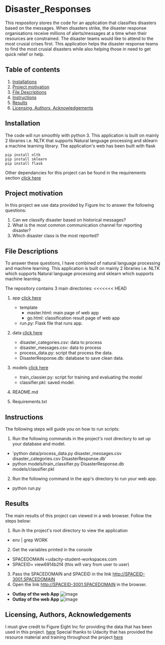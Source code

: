 # Disaster_Responses
This respository stores the code for an application that classifies disasters based on the messages.
When disasters strike, the disaster response organisations receive millions of alerts/messages at a time when their resources are constrained.
The disaster teams would like to attend to the most crusial crises first. This application helps the disaster
response teams to find the most crusial disasters while also helping those in need to get quick relief or help.
## **Table of contents**
1. [Installations](#installation)
2. [Project motivation](#motivation)
3. [File Descriptions](#files)
4. [Instructions](#user-guide)   
5. [Results](#results)
6. [Licensing, Authors, Acknowledgements](#licensing)

## Installation <a name="installation"></a>
The code will run smoothly with python 3.
This application is built on mainly 2 libraries i.e. NLTK that supports Natural language processing and sklearn
a machine learning library. The application's web has been built with flask
 ```
 pip install nltk
 pip install sklearn
 pip install flask
 ```
Other dependancies for this project can be found in the requirements section [click here](https://github.com/OliviaNabbosa89/Disaster_Responses/blob/main/requirements.txt)

## Project motivation <a name="motivation"></a>
In this project we use data provided by Figure Inc to answer the following questions:
1. Can we classify disaster based on historical messages?
2. What is the most common communication channel for reporting disaster?
3. Which disaster class is the most reported?

## File Descriptions <a name="files"></a>
To answer these questions, I have  combined of natural language processing and machine learning.
This application is built on mainly 2 libraries i.e. NLTK which supports Natural language processing and sklearn which 
supports machine learning.

The repository contains 3 main directories:
<<<<<<< HEAD
1. app [click here](https://github.com/OliviaNabbosa89/Disaster_Responses/tree/main/app)
   * template
     - master.html: main page of web app
     - go.html: classification result page of web app
    * run.py: Flask file that runs app.
2. data [click here](https://github.com/OliviaNabbosa89/Disaster_Responses/tree/main/data)
   * disaster_categories.csv: data to process
   * disaster_messages.csv: data to process
   * process_data.py: script that process the data.
   * DisasterResponse.db: database to save clean data. 
3. models [click here](https://github.com/OliviaNabbosa89/Disaster_Responses/tree/main/models)
   * train_classier.py: script for training and evaluating the model
   * classifier.pkl: saved model.
    
4. README.md
5. Requirements.txt

## Instructions <a name="user-guide"></a>
The following steps will guide you on how to run scripts:

1. Run the following commands in the project's root directory to set up your database and model.
* 'python data/process_data.py disaster_messages.csv disaster_categories.csv DisasterResponse.db'
* python models/train_classifier.py DisasterResponse.db models/classifier.pkl
2. Run the following command in the app's directory to run your web app.
* python run.py

## Results <a name="results"></a>
The main results of this project can viewed in  a web browser. Follow the steps below:
1. Run ih the project's root directory to view the application
* env | grep WORK
2. Get the variables printed in the console
* SPACEDOMAIN =udacity-student-workspaces.com
* SPACEID= view6914b2f4 (this will vary from user to user)
3. Pass the SPACEDOMAIN and SPACEID in the link http://SPACEID-3001.SPACEDOMAIN
4. Open the link http://SPACEID-3001.SPACEDOMAIN in the browser.

* **Outlay of the web App**
![image](https://user-images.githubusercontent.com/80167199/115960260-a585c800-a510-11eb-9f5e-640e676ec620.png)
* **Outlay of the web App**
![image](https://user-images.githubusercontent.com/80167199/115960282-c3532d00-a510-11eb-8f9a-41563116598e.png)



## Licensing, Authors, Acknowledgements<a name="licensing"></a>
I must give credit to Figure Eight Inc for providing the data that has been used in this project. [here](https://www.figure-eight.com)
Special thanks to Udacity that has provided the resource material and training throughout the project [here](https://www.udacity.com/)

